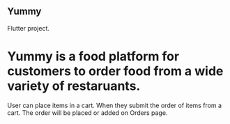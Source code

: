 ## Yummy

Flutter project.

# Yummy is a food platform for customers to order food from a wide variety of restaruants.

User can place items in a cart. When they submit the order of items from a cart. The order will be placed or added on Orders page.
